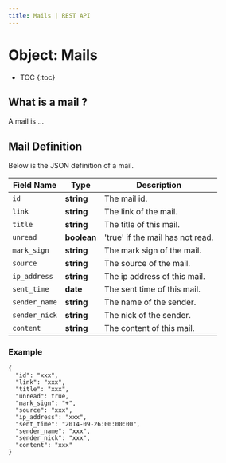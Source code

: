 ```yaml
---
title: Mails | REST API
---
```


# Object: Mails

* TOC
{:toc}


## What is a mail ?

A mail is ...




## Mail Definition

Below is the JSON definition of a mail.

Field Name | Type | Description
------------|------------|------------
`id` | **string** | The mail id.
`link` | **string** | The link of the mail.
`title` | **string** | The title of this mail.
`unread` | **boolean** | 'true' if the mail has not read.
`mark_sign` | **string** | The mark sign of the mail.
`source` | **string** | The source of the mail.
`ip_address` | **string** | The ip address of this mail.
`sent_time` | **date** | The sent time of this mail.
`sender_name` | **string** | The name of the sender.
`sender_nick` | **string** | The nick of the sender.
`content` | **string** | The content of this mail.

### Example

    {
      "id": "xxx",
      "link": "xxx",
      "title": "xxx",
      "unread": true,
      "mark_sign": "+",
      "source": "xxx",
      "ip_address": "xxx",
      "sent_time": "2014-09-26:00:00:00",
      "sender_name": "xxx",
      "sender_nick": "xxx",
      "content": "xxx"
    }

